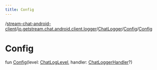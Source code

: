 ```yaml
---
title: Config
---
```

/[stream-chat-android-client](../../../index.md)/[io.getstream.chat.android.client.logger](../../index.md)/[ChatLogger](../index.md)/[Config](index.md)/[Config](Config.md)  
  
  
  
# Config  
fun [Config](Config.md)(level: [ChatLogLevel](../../ChatLogLevel/index.md), handler: [ChatLoggerHandler](../../ChatLoggerHandler/index.md)?)
